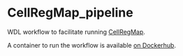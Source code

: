 # CellRegMap_pipeline
WDL workflow to facilitate running [CellRegMap](https://github.com/limix/CellRegMap).

A container to run the workflow is available [on Dockerhub](https://hub.docker.com/repository/docker/annasecuomo/cellregmap_pipeline).
